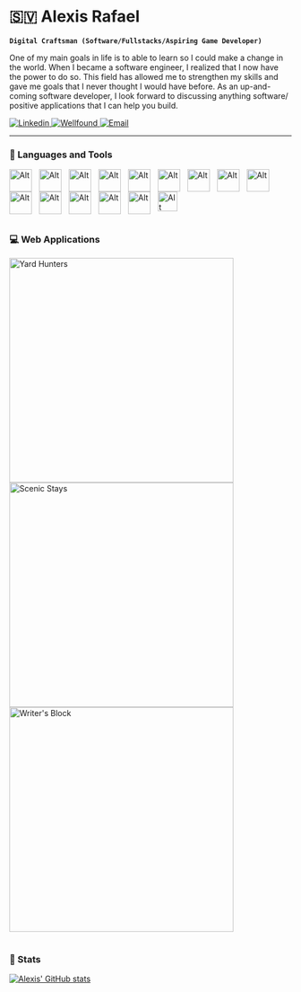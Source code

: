 # 🇸🇻 Alexis Rafael

**`Digital Craftsman (Software/Fullstacks/Aspiring Game Developer)`**

One of my main goals in life is to able to learn so I could make a change in the world. When I became a software engineer, I realized that I now have the power to do so. This field has allowed me to strengthen my skills and gave me goals that I never thought I would have before. As an up-and-coming software developer, I look forward to discussing anything software/ positive applications that I can help you build.

<p align='left'>
  <a href='https://www.linkedin.com/in/alexis-rafael-319092275/'>
    <img alt='Linkedin' src='https://custom-icon-badges.demolab.com/badge/Linkedin-blue.svg?logo=linkedin'/>
  </a>
  <a href='https://wellfound.com/u/alexis-rafael'>
    <img alt='Wellfound' src='https://custom-icon-badges.demolab.com/badge/Wellfound(AngelList)-red.svg?logo=angellist'/>
  </a>
  <a href='mailto:rafael.alex1398@gmail.com?subject=Hello'>
    <img alt='Email' src='https://custom-icon-badges.demolab.com/badge/Email_Me-purple.svg?logo=gmail&color=white'/>
  </a>
  
</p>

---

### 🧰 Languages and Tools

<img align='left' alt='Alt' width='40px' style='padding-right:10px;' src="https://cdn.jsdelivr.net/gh/devicons/devicon/icons/javascript/javascript-plain.svg" />
<img align='left' alt='Alt' width='40px' style='padding-right:10px;' src="https://cdn.jsdelivr.net/gh/devicons/devicon/icons/nodejs/nodejs-original.svg" />
<img align='left' alt='Alt' width='40px' style='padding-right:10px;' src="https://cdn.jsdelivr.net/gh/devicons/devicon/icons/sequelize/sequelize-original.svg" />
<img align='left' alt='Alt' width='40px' style='padding-right:10px;' src="https://cdn.jsdelivr.net/gh/devicons/devicon/icons/react/react-original.svg" />
<img align='left' alt='Alt' width='40px' style='padding-right:10px;' src="https://cdn.jsdelivr.net/gh/devicons/devicon/icons/html5/html5-original.svg" />
<img align='left' alt='Alt' width='40px' style='padding-right:10px;' src="https://cdn.jsdelivr.net/gh/devicons/devicon/icons/css3/css3-original.svg" />
<img align='left' alt='Alt' width='40px' style='padding-right:10px;' src="https://cdn.jsdelivr.net/gh/devicons/devicon/icons/python/python-original.svg" />
<img align='left' alt='Alt' width='40px' style='padding-right:10px;' src="https://cdn.jsdelivr.net/gh/devicons/devicon/icons/flask/flask-original.svg" />
<img align='left' alt='Alt' width='40px' style='padding-right:10px;' src="https://cdn.jsdelivr.net/gh/devicons/devicon/icons/sqlalchemy/sqlalchemy-original-wordmark.svg" />
<img align='left' alt='Alt' width='40px' style='padding-right:10px;' src="https://cdn.jsdelivr.net/gh/devicons/devicon/icons/git/git-original.svg" />
<img align='left' alt='Alt' width='40px' style='padding-right:10px;' src="https://cdn.jsdelivr.net/gh/devicons/devicon/icons/github/github-original.svg" />
<img align='left' alt='Alt' width='40px' style='padding-right:10px;' src="https://cdn.jsdelivr.net/gh/devicons/devicon/icons/sqlite/sqlite-original.svg" />
<img align='left' alt='Alt' width='40px' style='padding-right:10px;' src="https://cdn.jsdelivr.net/gh/devicons/devicon/icons/postgresql/postgresql-original.svg" />
<img align='left' alt='Alt' width='40px' style='padding-right:10px;' src="https://cdn.jsdelivr.net/gh/devicons/devicon/icons/amazonwebservices/amazonwebservices-plain-wordmark.svg" />
<img alt='Alt' width='35px' style='padding-right:10px;' src="https://cdn.jsdelivr.net/gh/devicons/devicon/icons/cplusplus/cplusplus-original.svg" />
<br />

#

### 💻 Web Applications
  <p align='left'>
    <a href='https://yard-hunters.onrender.com/'>
      <img alt='Yard Hunters' width='400px' src='https://scenic-stays.s3.us-west-1.amazonaws.com/public/Screenshot+2023-08-10+at+7.49.49+PM.png' />
    </a>
    <a href='https://scenic-stays.onrender.com/'>
      <img alt='Scenic Stays' width='400px' src='https://scenic-stays.s3.us-west-1.amazonaws.com/public/Screenshot+2023-08-10+at+8.33.18+PM.png' />
    </a>
    <a href='https://writers-block-gx68.onrender.com/'>
      <img alt="Writer's Block" width='400px' src='https://scenic-stays.s3.us-west-1.amazonaws.com/public/Screenshot+2023-08-10+at+8.34.42+PM.png' />
    </a>
</p>

#

### 👾 Stats

[![Alexis' GitHub stats](https://github-readme-stats.vercel.app/api?username=alex-rafael-13&theme=nightowl&show_icons=true)](https://github.com/anuraghazra/github-readme-stats)


          
          
